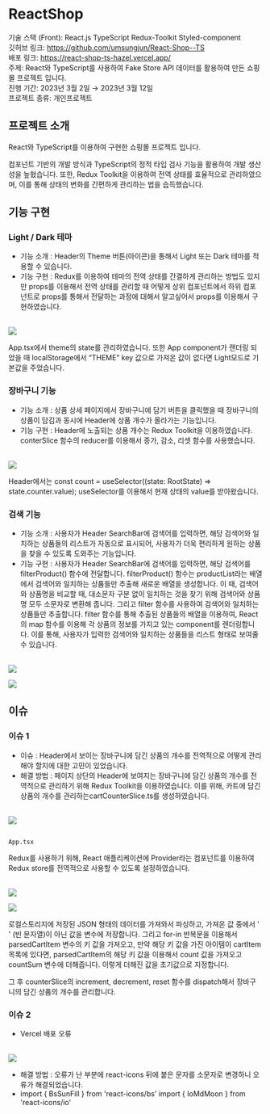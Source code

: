 # ReactShop

기술 스택 (Front): React.js TypeScript Redux-Toolkit Styled-component</br>
깃허브 링크: https://github.com/umsungjun/React-Shop--TS</br>
배포 링크: https://react-shop-ts-hazel.vercel.app/</br>
주제: React와 TypeScript를 사용하여 Fake Store API 데이터를 활용하여 만든 쇼핑몰 프로젝트 입니다.</br>
진행 기간: 2023년 3월 2일 → 2023년 3월 12일</br>
프로젝트 종류: 개인프로젝트

## 프로젝트 소개

React와 TypeScript를 이용하여 구현한 쇼핑몰 프로젝트 입니다.

컴포넌트 기반의 개발 방식과 TypeScript의 정적 타입 검사 기능을 활용하여 개발 생산성을 높혔습니다. 또한, Redux Toolkit을 이용하여 전역 상태를 효율적으로 관리하였으며, 이를 통해 상태의 변화를 간편하게 관리하는 법을 습득했습니다.

## 기능 구현

### Light / Dark 테마

- 기능 소개 : Header의 Theme 버튼(아이콘)을 통해서 Light 또는 Dark 테마를 적용할 수 있습니다.
- 기능 구현 : Redux를 이용하여 테마의 전역 상태를 간결하게 관리하는 방법도 있지만 props를 이용해서 전역 상태를 관리할 때 어떻게 상위 컴포넌트에서 하위 컴포넌트로 props를 통해서 전달하는 과정에 대해서 알고싶어서 props를 이용해서 구현하였습니다.

<br/><img src="./src/ReactShopImg/Untitled.png"/><br/>

App.tsx에서 theme의 state를 관리하였습니다. 또한 App component가 랜더링 되었을 때 localStorage에서 “THEME” key 값으로 가져온 값이 없다면 Light모드로 기본값을 주었습니다.

### 장바구니 기능

- 기능 소개 : 상품 상세 페이지에서 장바구니에 담기 버튼을 클릭했을 때 장바구니의 상품이 담김과 동시에 Header에 상품 개수가 올라가는 기능입니다.
- 기능 구현 : Header에 노출되는 상품 개수는 Redux Toolkit을 이용하였습니다. conterSlice 함수의 reducer를 이용해서 증가, 감소, 리셋 함수를 사용했습니다.

<br/><img src="./src/ReactShopImg/Untitled 1.png"/><br/>

Header에서는 const count = useSelector((state: RootState) => state.counter.value); useSelector를 이용해서 현재 상태의 value를 받아왔습니다.

### 검색 기능

- 기능 소개 : 사용자가 Header SearchBar에 검색어를 입력하면, 해당 검색어와 일치하는 상품들의 리스트가 자동으로 표시되어, 사용자가 더욱 편리하게 원하는 상품을 찾을 수 있도록 도와주는 기능입니다.
- 기능 구현 : 사용자가 Header SearchBar에 검색어를 입력하면, 해당 검색어를 filterProduct() 함수에 전달합니다. filterProduct() 함수는 productList라는 배열에서 검색어와 일치하는 상품들만 추출해 새로운 배열을 생성합니다. 이 때, 검색어와 상품명을 비교할 때, 대소문자 구분 없이 일치하는 것을 찾기 위해 검색어와 상품명 모두 소문자로 변환해 줍니다. 그리고 filter 함수를 사용하여 검색어와 일치하는 상품들만 추출합니다. filter 함수를 통해 추출된 상품들의 배열을 이용하여, React의 map 함수를 이용해 각 상품의 정보를 가지고 있는 component를 렌더링합니다. 이를 통해, 사용자가 입력한 검색어와 일치하는 상품들을 리스트 형태로 보여줄 수 있습니다.

<br/><img src="./src/ReactShopImg/Untitled 2.png"/><br/>

<img src="./src/ReactShopImg/Untitled 3.png"/><br/>

## 이슈

### 이슈 1

- 이슈 : Header에서 보이는 장바구니에 담긴 상품의 개수를 전역적으로 어떻게 관리해야 할지에 대한 고민이 있었습니다.
- 해결 방법 : 페이지 상단의 Header에 보여지는 장바구니에 담긴 상품의 개수를 전역적으로 관리하기 위해 Redux Toolkit을 이용하였습니다. 이를 위해, 카트에 담긴 상품의 개수를 관리하는cartCounterSlice.ts를 생성하였습니다.

<br/><img src="./src/ReactShopImg/Untitled 4.png"/><br/>

                                                                                    App.tsx

Redux를 사용하기 위해, React 애플리케이션에 Provider라는 컴포넌트를 이용하여 Redux store를 전역적으로 사용할 수 있도록 설정하였습니다.

<br/><img src="./src/ReactShopImg/Untitled 5.png"/><br/>

<img src="./src/ReactShopImg/Untitled 6.png"/><br/>

로컬스토리지에 저장된 JSON 형태의 데이터를 가져와서 파싱하고, 가져온 값 중에서 ' ' (빈 문자열)이 아닌 값을 변수에 저장합니다. 그리고 for-in 반복문을 이용해서 parsedCartItem 변수의 키 값을 가져오고, 만약 해당 키 값을 가진 아이템이 cartItem 목록에 있다면, parsedCartItem의 해당 키 값을 이용해서 count 값을 가져오고 countSum 변수에 더해줍니다. 이렇게 더해진 값을 초기값으로 지정합니다.

그 후 counterSlice의 increment, decrement, reset 함수를 dispatch해서 장바구니의 담긴 상품의 개수를 관리합니다.

### 이슈 2

- Vercel 배포 오류

<br/><img src="./src/ReactShopImg/Untitled 7.png"/><br/>

- 해결 방법 : 오류가 난 부분에 react-icons 뒤에 붙은 문자를 소문자로 변경하니 오류가 해결되었습니다.
- import { BsSunFill } from 'react-icons/bs'
  import { IoMdMoon } from 'react-icons/io'
